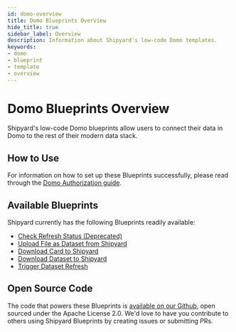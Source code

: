 ```yaml
---
id: domo-overview
title: Domo Blueprints Overview
hide_title: true
sidebar_label: Overview
description: Information about Shipyard's low-code Domo templates.
keywords:
- domo
- blueprint
- template
- overview
---
```


# Domo Blueprints Overview

Shipyard's low-code Domo blueprints allow users to connect their data in Domo to the rest of their modern data stack.


## How to Use
For information on how to set up these Blueprints successfully, please read through the [Domo Authorization guide](domo-authorization.md).


## Available Blueprints
Shipyard currently has the following Blueprints readily available: 
- [Check Refresh Status (Deprecated)](domo-check-refresh-status.md)
- [Upload File as Dataset from Shipyard](domo-upload-csv-as-dataset.md)
- [Download Card to Shipyard](domo-download-card.md)
- [Download Dataset to Shipyard](domo-download-dataset.md)
- [Trigger Dataset Refresh](domo-refresh-dataset.md)

## Open Source Code
The code that powers these Blueprints is [available on our Github](https://github.com/shipyardapp/domo-blueprints), open sourced under the Apache License 2.0. We'd love to have you contribute to others using Shipyard Blueprints by creating issues or submitting PRs.
